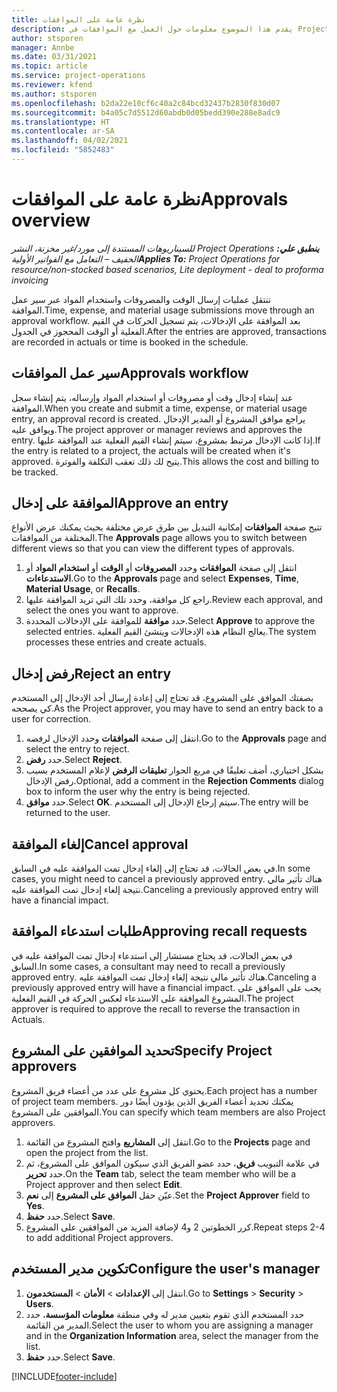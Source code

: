 ```yaml
---
title: نظرة عامة على الموافقات
description: يقدم هذا الموضوع معلومات حول العمل مع الموافقات في Project Operations.
author: stsporen
manager: Annbe
ms.date: 03/31/2021
ms.topic: article
ms.service: project-operations
ms.reviewer: kfend
ms.author: stsporen
ms.openlocfilehash: b2da22e10cf6c40a2c84bcd32437b2830f830d07
ms.sourcegitcommit: b4a05c7d5512d60abdb0d05bedd390e288e8adc9
ms.translationtype: HT
ms.contentlocale: ar-SA
ms.lasthandoff: 04/02/2021
ms.locfileid: "5852483"
---
```

# <a name="approvals-overview"></a><span data-ttu-id="f9bfc-103">نظرة عامة على الموافقات</span><span class="sxs-lookup"><span data-stu-id="f9bfc-103">Approvals overview</span></span>

<span data-ttu-id="f9bfc-104">_**ينطبق علي:** ‏‫Project Operations للسيناريوهات المستندة إلى مورد/غير مخزنة‬، ‏‫النشر الخفيف – التعامل مع الفواتير الأولية‬_</span><span class="sxs-lookup"><span data-stu-id="f9bfc-104">_**Applies To:** Project Operations for resource/non-stocked based scenarios, Lite deployment - deal to proforma invoicing_</span></span>

<span data-ttu-id="f9bfc-105">تنتقل عمليات إرسال الوقت والمصروفات واستخدام المواد عبر سير عمل الموافقة.</span><span class="sxs-lookup"><span data-stu-id="f9bfc-105">Time, expense, and material usage submissions move through an approval workflow.</span></span> <span data-ttu-id="f9bfc-106">بعد الموافقة على الإدخالات، يتم تسجيل الحركات في القيم الفعلية أو الوقت المحجوز في الجدول.</span><span class="sxs-lookup"><span data-stu-id="f9bfc-106">After the entries are approved, transactions are recorded in actuals or time is booked in the schedule.</span></span>

## <a name="approvals-workflow"></a><span data-ttu-id="f9bfc-107">سير عمل الموافقات</span><span class="sxs-lookup"><span data-stu-id="f9bfc-107">Approvals workflow</span></span>
<span data-ttu-id="f9bfc-108">عند إنشاء إدخال وقت أو مصروفات أو استخدام المواد وإرساله، يتم إنشاء سجل الموافقة.</span><span class="sxs-lookup"><span data-stu-id="f9bfc-108">When you create and submit a time, expense, or material usage entry, an approval record is created.</span></span> <span data-ttu-id="f9bfc-109">يراجع موافق المشروع أو المدير الإدخال ويوافق عليه.</span><span class="sxs-lookup"><span data-stu-id="f9bfc-109">The project approver or manager reviews and approves the entry.</span></span> <span data-ttu-id="f9bfc-110">إذا كانت الإدخال مرتبط بمشروع، سيتم إنشاء القيم الفعلية عند الموافقة عليها.</span><span class="sxs-lookup"><span data-stu-id="f9bfc-110">If the entry is related to a project, the actuals will be created when it's approved.</span></span> <span data-ttu-id="f9bfc-111">يتيح لك ذلك تعقب التكلفة والفوترة.</span><span class="sxs-lookup"><span data-stu-id="f9bfc-111">This allows the cost and billing to be tracked.</span></span>

## <a name="approve-an-entry"></a><span data-ttu-id="f9bfc-112">الموافقة على إدخال</span><span class="sxs-lookup"><span data-stu-id="f9bfc-112">Approve an entry</span></span>
<span data-ttu-id="f9bfc-113">تتيح صفحة **الموافقات** إمكانية التبديل بين طرق عرض مختلفة بحيث يمكنك عرض الأنواع المختلفة من الموافقات.</span><span class="sxs-lookup"><span data-stu-id="f9bfc-113">The **Approvals** page allows you to switch between different views so that you can view the different types of approvals.</span></span>
  
1. <span data-ttu-id="f9bfc-114">انتقل إلى صفحة **الموافقات** وحدد **المصروفات** أو **الوقت** أو **استخدام المواد** أو **الاستدعاءات**.</span><span class="sxs-lookup"><span data-stu-id="f9bfc-114">Go to the **Approvals** page and select **Expenses**, **Time**, **Material Usage**, or **Recalls**.</span></span>
2. <span data-ttu-id="f9bfc-115">راجع كل موافقة، وحدد تلك التي تريد الموافقة عليها.</span><span class="sxs-lookup"><span data-stu-id="f9bfc-115">Review each approval, and select the ones you want to approve.</span></span>
3. <span data-ttu-id="f9bfc-116">حدد **موافقة** للموافقة على الإدخالات المحددة.</span><span class="sxs-lookup"><span data-stu-id="f9bfc-116">Select **Approve** to approve the selected entries.</span></span>
<span data-ttu-id="f9bfc-117">يعالج النظام هذه الإدخالات وينشئ القيم الفعلية.</span><span class="sxs-lookup"><span data-stu-id="f9bfc-117">The system processes these entries and create actuals.</span></span>

## <a name="reject-an-entry"></a><span data-ttu-id="f9bfc-118">رفض إدخال</span><span class="sxs-lookup"><span data-stu-id="f9bfc-118">Reject an entry</span></span>
<span data-ttu-id="f9bfc-119">بصفتك الموافق على المشروع، قد تحتاج إلى إعادة إرسال أحد الإدخال إلى المستخدم كي يصححه.</span><span class="sxs-lookup"><span data-stu-id="f9bfc-119">As the Project approver, you may have to send an entry back to a user for correction.</span></span>
  
1. <span data-ttu-id="f9bfc-120">انتقل إلى صفحة **الموافقات** وحدد الإدخال لرفضه.</span><span class="sxs-lookup"><span data-stu-id="f9bfc-120">Go to the **Approvals** page and select the entry to reject.</span></span> 
2. <span data-ttu-id="f9bfc-121">حدد **رفض**.</span><span class="sxs-lookup"><span data-stu-id="f9bfc-121">Select **Reject**.</span></span>
3. <span data-ttu-id="f9bfc-122">بشكل اختياري، أضف تعليقًا في مربع الحوار **تعليقات الرفض** لإعلام المستخدم بسبب رفض الإدخال.</span><span class="sxs-lookup"><span data-stu-id="f9bfc-122">Optional, add a comment in the **Rejection Comments** dialog box to inform the user why the entry is being rejected.</span></span>
4. <span data-ttu-id="f9bfc-123">حدد **موافق**.</span><span class="sxs-lookup"><span data-stu-id="f9bfc-123">Select **OK**.</span></span> <span data-ttu-id="f9bfc-124">سيتم إرجاع الإدخال إلى المستخدم.</span><span class="sxs-lookup"><span data-stu-id="f9bfc-124">The entry will be returned to the user.</span></span>
  
## <a name="cancel-approval"></a><span data-ttu-id="f9bfc-125">إلغاء الموافقة</span><span class="sxs-lookup"><span data-stu-id="f9bfc-125">Cancel approval</span></span>
<span data-ttu-id="f9bfc-126">في بعض الحالات، قد تحتاج إلى إلغاء إدخال تمت الموافقة عليه في السابق.</span><span class="sxs-lookup"><span data-stu-id="f9bfc-126">In some cases, you might need to cancel a previously approved entry.</span></span> <span data-ttu-id="f9bfc-127">هناك تأثير مالي نتيجة إلغاء إدخال تمت الموافقة عليه.</span><span class="sxs-lookup"><span data-stu-id="f9bfc-127">Canceling a previously approved entry will have a financial impact.</span></span> 

## <a name="approving-recall-requests"></a><span data-ttu-id="f9bfc-128">طلبات استدعاء الموافقة</span><span class="sxs-lookup"><span data-stu-id="f9bfc-128">Approving recall requests</span></span>
<span data-ttu-id="f9bfc-129">في بعض الحالات، قد يحتاج مستشار إلى استدعاء إدخال تمت الموافقة عليه في السابق.</span><span class="sxs-lookup"><span data-stu-id="f9bfc-129">In some cases, a consultant may need to recall a previously approved entry.</span></span> <span data-ttu-id="f9bfc-130">هناك تأثير مالي نتيجة إلغاء إدخال تمت الموافقة عليه.</span><span class="sxs-lookup"><span data-stu-id="f9bfc-130">Canceling a previously approved entry will have a financial impact.</span></span> <span data-ttu-id="f9bfc-131">يجب على الموافق على المشروع الموافقة على الاستدعاء لعكس الحركة في القيم الفعلية.</span><span class="sxs-lookup"><span data-stu-id="f9bfc-131">The project approver is required to approve the recall to reverse the transaction in Actuals.</span></span>

## <a name="specify-project-approvers"></a><span data-ttu-id="f9bfc-132">تحديد الموافقين على المشروع</span><span class="sxs-lookup"><span data-stu-id="f9bfc-132">Specify Project approvers</span></span>
<span data-ttu-id="f9bfc-133">يحتوي كل مشروع على عدد من أعضاء فريق المشروع.</span><span class="sxs-lookup"><span data-stu-id="f9bfc-133">Each project has a number of project team members.</span></span> <span data-ttu-id="f9bfc-134">يمكنك تحديد أعضاء الفريق الذين يؤدون أيضًا دور الموافقين على المشروع.</span><span class="sxs-lookup"><span data-stu-id="f9bfc-134">You can specify which team members are also Project approvers.</span></span>

1. <span data-ttu-id="f9bfc-135">انتقل إلى **المشاريع** وافتح المشروع من القائمة.</span><span class="sxs-lookup"><span data-stu-id="f9bfc-135">Go to the **Projects** page and open the project from the list.</span></span>
2. <span data-ttu-id="f9bfc-136">في علامة التبويب **فريق**، حدد عضو الفريق الذي سيكون الموافق على المشروع، ثم حدد **تحرير**.</span><span class="sxs-lookup"><span data-stu-id="f9bfc-136">On the **Team** tab, select the team member who will be a Project approver and then select **Edit**.</span></span>
3. <span data-ttu-id="f9bfc-137">عيّن حقل **الموافق على المشروع** إلى **نعم**.</span><span class="sxs-lookup"><span data-stu-id="f9bfc-137">Set the **Project Approver** field to **Yes**.</span></span>
4. <span data-ttu-id="f9bfc-138">حدد **حفظ**.</span><span class="sxs-lookup"><span data-stu-id="f9bfc-138">Select **Save**.</span></span>
5. <span data-ttu-id="f9bfc-139">كرر الخطوتين 2 و4 لإضافة المزيد من الموافقين على المشروع.</span><span class="sxs-lookup"><span data-stu-id="f9bfc-139">Repeat steps 2-4 to add additional Project approvers.</span></span>

## <a name="configure-the-users-manager"></a><span data-ttu-id="f9bfc-140">تكوين مدير المستخدم</span><span class="sxs-lookup"><span data-stu-id="f9bfc-140">Configure the user's manager</span></span>

1. <span data-ttu-id="f9bfc-141">انتقل إلى **الإعدادات** > **الأمان** > **المستخدمون**.</span><span class="sxs-lookup"><span data-stu-id="f9bfc-141">Go to **Settings** > **Security** > **Users**.</span></span>
2. <span data-ttu-id="f9bfc-142">حدد المستخدم الذي تقوم بتعيين مدير له وفي منطقة **معلومات المؤسسة**، حدد المدير من القائمة.</span><span class="sxs-lookup"><span data-stu-id="f9bfc-142">Select the user to whom you are assigning a manager and in the **Organization Information** area, select the manager from the list.</span></span> 
3. <span data-ttu-id="f9bfc-143">حدد **حفظ**.</span><span class="sxs-lookup"><span data-stu-id="f9bfc-143">Select **Save**.</span></span>




[!INCLUDE[footer-include](../includes/footer-banner.md)]
